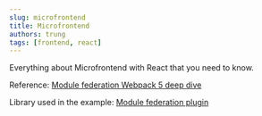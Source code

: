 ```yaml
---
slug: microfrontend
title: Microfrontend
authors: trung
tags: [frontend, react]
---
```


Everything about Microfrontend with React that you need to know.

Reference: [Module federation Webpack 5 deep dive](https://scriptedalchemy.medium.com/understanding-webpack-module-federation-a-deep-dive-efe5c55bf366)

Library used in the example: [Module federation plugin](https://module-federation.io/guide/start/index.html)

<!-- truncate -->
